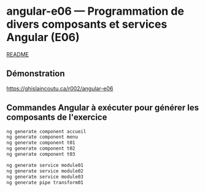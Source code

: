 # angular-e06 &mdash; Programmation de divers composants et services Angular (E06)
[README](../README.md)

## Démonstration
https://ghislaincoutu.ca/r002/angular-e06

## Commandes Angular à exécuter pour générer les composants de l'exercice
```sh
ng generate component accueil
ng generate component menu
ng generate component t01
ng generate component t02
ng generate component t03

ng generate service module01
ng generate service module02
ng generate service module03
ng generate pipe transform01
```
